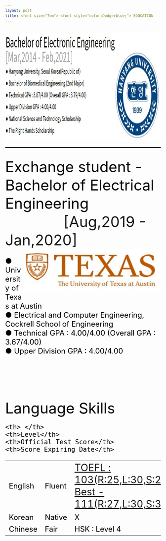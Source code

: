 ```yaml
---
layout: post
title: <font size="7em"> <font style="color:Dodgerblue;"> EDUCATION      &nbsp;&nbsp;&nbsp;&nbsp;&nbsp;&nbsp;&nbsp;&nbsp;&nbsp;&nbsp;   <= Click</font></font>
---
```

<br>
<img src="/images/fulls/Edu.jpg" class="image-img" width="1000" height="350"><br>
<hr style="height:3px">


<!--
<font size="7em"><font style="color:black;">Bachelor of Electronic Engineering</font> <div style="float:right;">
<img src="/images/fulls/HYU.jpg" class="image-img" width="310" height="280">
</div><br>[Mar,2014 - Feb,2021]<br></font>
<font size="5em" style="color:black;">
● Hanyang University, Seoul Korea(Republic of) <br>
● Bachelor of Biomedical Engineering (2nd Major) <br>
● Technical GPA : 3.87/4.00 (Overall GPA : 3.79/4.00)<br>
● Upper Division GPA : 4.00/4.00 <br>
● National Science and Technology Scholarship <br>
● The Right Hands Scholarship <br></font> -->


<br>
<font size="7em"><font style="color:black;">
Exchange student - Bachelor of Electrical Engineering &nbsp;&nbsp;&nbsp;&nbsp;&nbsp;&nbsp;&nbsp;&nbsp;&nbsp;&nbsp;&nbsp;&nbsp;&nbsp;&nbsp;</font>[Aug,2019 - Jan,2020]</font>
<font size="5em" style="color:black;">
<div style="float:right;">
<img src="/images/fulls/UT.jpg" class="image-img" width="450" height="140">
</div><br>


● University of Texas at Austin <br>
● Electrical and Computer Engineering, Cockrell School of Engineering <br>
● Technical GPA : 4.00/4.00 (Overall GPA : 3.67/4.00)<br>
● Upper Division GPA : 4.00/4.00 <br>

<br>
<br>
<br>
<br>
<font size="7em">
Language Skills
</font>
<table style="width:100%">
  <tr>

    <th> </th>
    <th>Level</th>
    <th>Official Test Score</th>
    <th>Score Expiring Date</th>
  </tr>
  <tr>
    <td>English</td>
    <td>Fluent</td>
    <td><a href="/images/fulls/TOEFL.jpg" ><font size="6.5em"><u>TOEFL : 103(R:25,L:30,S:24,W:24)<br> Best - 111(R:27,L:30,S:30,W:24)</u></font></a></td>
    <td>April/10/2022</td>
  </tr>
  <tr>
    <td>Korean</td>
    <td>Native</td>
    <td>X</td>
    <td>X</td>
  </tr>
  <tr>
    <td>Chinese</td>
    <td>Fair</td>
    <td>HSK : Level 4</td>
    <td>Feb/11/2020</td>
  </tr>  
</table></font><br>
<br>
